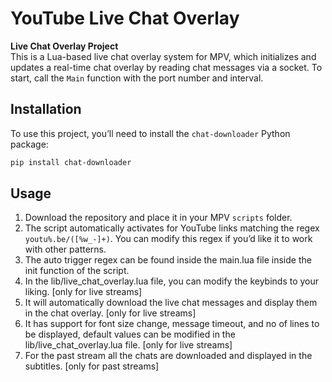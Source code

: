 # YouTube Live Chat Overlay

**Live Chat Overlay Project**  
This is a Lua-based live chat overlay system for MPV, which initializes and updates a real-time chat overlay by reading chat messages via a socket. To start, call the `Main` function with the port number and interval.

## Installation

To use this project, you’ll need to install the `chat-downloader` Python package:

```bash
pip install chat-downloader
```

## Usage

1. Download the repository and place it in your MPV `scripts` folder.
2. The script automatically activates for YouTube links matching the regex `youtu%.be/([%w_-]+)`. You can modify this regex if you’d like it to work with other patterns.
3. The auto trigger regex can be found inside the main.lua file inside the init function of the script.
4. In the lib/live_chat_overlay.lua file, you can modify the keybinds to your liking. [only for live streams]
5. It will automatically download the live chat messages and display them in the chat overlay. [only for live streams]
6. It has support for font size change, message timeout, and no of lines to be displayed, default values can be modified in the lib/live_chat_overlay.lua file. [only for live streams]
7. For the past stream all the chats are downloaded and displayed in the subtitles. [only for past streams]